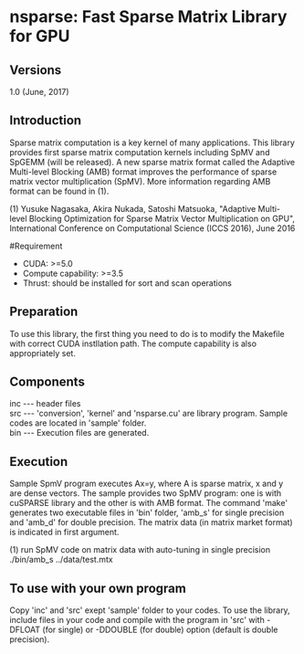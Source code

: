 nsparse: Fast Sparse Matrix Library for GPU
======

## Versions
1.0 (June, 2017)  


## Introduction
Sparse matrix computation is a key kernel of many applications. This library provides first sparse matrix computation kernels including SpMV and SpGEMM (will be released). A new sparse matrix format called the Adaptive Multi-level Blocking (AMB) format improves the performance of sparse matrix vector multiplication (SpMV). More information regarding AMB format can be found in (1).

(1) Yusuke Nagasaka, Akira Nukada, Satoshi Matsuoka, "Adaptive Multi-level Blocking Optimization for Sparse Matrix Vector Multiplication on GPU", International Conference on Computational Science (ICCS 2016), June 2016


#Requirement
- CUDA: >=5.0  
- Compute capability: >=3.5  
- Thrust: should be installed for sort and scan operations  


## Preparation
To use this library, the first thing you need to do is to modify the Makefile with correct CUDA instllation path. The compute capability is also appropriately set.


## Components
inc --- header files  
src --- 'conversion', 'kernel' and 'nsparse.cu' are library program. Sample codes are located in 'sample' folder.  
bin --- Execution files are generated.  


## Execution
Sample SpmV program executes Ax=y, where A is sparse matrix, x and y are dense vectors. The sample provides two SpMV program: one is with cuSPARSE library and the other is with AMB format. The command 'make' generates two executable files in 'bin' folder, 'amb_s' for single precision and 'amb_d' for double precision. The matrix data (in matrix market format) is indicated in first argument.

(1) run SpMV code on matrix data with auto-tuning in single precision  
./bin/amb_s ../data/test.mtx


## To use with your own program
Copy 'inc' and 'src' exept 'sample' folder to your codes. To use the library, include files in your code and compile with the program in 'src' with -DFLOAT (for single) or -DDOUBLE (for double) option (default is double precision).


